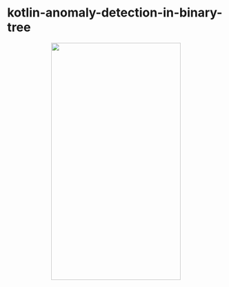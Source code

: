 # kotlin-anomaly-detection-in-binary-tree

<p align="center">
  <img width="300" height="550" src="https://user-images.githubusercontent.com/36104238/119052317-1794e400-b9cd-11eb-9a81-0baeb54b51b2.gif">
</p>
